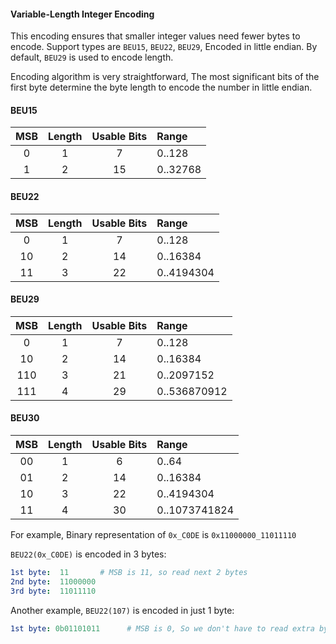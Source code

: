 #### Variable-Length Integer Encoding

This encoding ensures that smaller integer values need fewer bytes to encode. Support types are `BEU15`, `BEU22`, `BEU29`, Encoded in little endian.
By default, `BEU29` is used to encode length.
 
Encoding algorithm is very straightforward,
The most significant bits of the first byte determine the byte length to encode the number in little endian.

#### BEU15

|  MSB  | Length | Usable Bits | Range    |
| :---: | :----: | :---------: | :------- |
|   0   |   1    |      7      | 0..128   |
|   1   |   2    |     15      | 0..32768 |

#### BEU22

|  MSB  | Length | Usable Bits | Range      |
| :---: | :----: | :---------: | :--------- |
|   0   |   1    |      7      | 0..128     |
|  10   |   2    |     14      | 0..16384   |
|  11   |   3    |     22      | 0..4194304 |

#### BEU29

|  MSB   | Length | Usable Bits | Range        |
| :---:  | :----: | :---------: | :----------- |
|  0     |   1    |      7      | 0..128       |
|  10    |   2    |     14      | 0..16384     |
|  110   |   3    |     21      | 0..2097152   |
|  111   |   4    |     29      | 0..536870912 |

#### BEU30

|  MSB  | Length | Usable Bits | Range         |
| :---: | :----: | :---------: | :-----------  |
|  00   |   1    |      6      | 0..64         |
|  01   |   2    |     14      | 0..16384      |
|  10   |   3    |     22      | 0..4194304    |
|  11   |   4    |     30      | 0..1073741824 |

 
For example, Binary representation of `0x_C0DE` is `0x11000000_11011110`
 
`BEU22(0x_C0DE)` is encoded in 3 bytes:
 
```yml
1st byte:  11       # MSB is 11, so read next 2 bytes
2nd byte:  11000000
3rd byte:  11011110
```

Another example, `BEU22(107)` is encoded in just 1 byte:

```yml
1st byte: 0b01101011      # MSB is 0, So we don't have to read extra bytes.
```